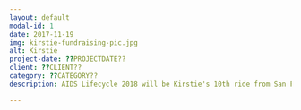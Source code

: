 ```yaml
---
layout: default
modal-id: 1
date: 2017-11-19
img: kirstie-fundraising-pic.jpg
alt: Kirstie
project-date: ??PROJECTDATE??
client: ??CLIENT??
category: ??CATEGORY??
description: AIDS Lifecycle 2018 will be Kirstie's 10th ride from San Francisco to LA.

---
```


